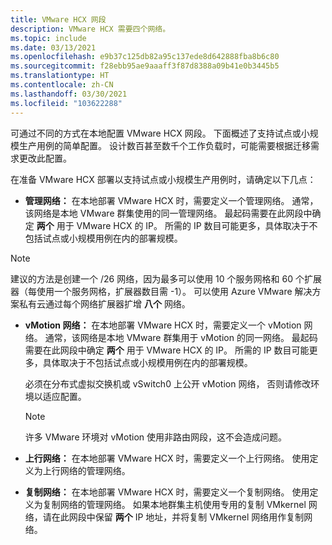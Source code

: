 ```yaml
---
title: VMware HCX 网段
description: VMware HCX 需要四个网络。
ms.topic: include
ms.date: 03/13/2021
ms.openlocfilehash: e9b37c125db82a95c137ede8d642888fba8b6c80
ms.sourcegitcommit: f28ebb95ae9aaaff3f87d8388a09b41e0b3445b5
ms.translationtype: HT
ms.contentlocale: zh-CN
ms.lasthandoff: 03/30/2021
ms.locfileid: "103622288"
---
```

<!-- Used in avs-production-ready-deployment.md and tutorial-deploy-vmware-hcx.md -->

可通过不同的方式在本地配置 VMware HCX 网段。 下面概述了支持试点或小规模生产用例的简单配置。  设计数百甚至数千个工作负载时，可能需要根据迁移需求更改此配置。  

在准备 VMware HCX 部署以支持试点或小规模生产用例时，请确定以下几点：

- **管理网络：** 在本地部署 VMware HCX 时，需要定义一个管理网络。  通常，该网络是本地 VMware 群集使用的同一管理网络。  最起码需要在此网段中确定 **两个** 用于 VMware HCX 的 IP。 所需的 IP 数目可能更多，具体取决于不包括试点或小规模用例在内的部署规模。

> [!NOTE]
   > 建议的方法是创建一个 /26 网络，因为最多可以使用 10 个服务网格和 60 个扩展器（每使用一个服务网格，扩展器数目需 -1）。 可以使用 Azure VMware 解决方案私有云通过每个网络扩展器扩增 **八个** 网络。
   >
   
- **vMotion 网络：** 在本地部署 VMware HCX 时，需要定义一个 vMotion 网络。  通常，该网络是本地 VMware 群集用于 vMotion 的同一网络。  最起码需要在此网段中确定 **两个** 用于 VMware HCX 的 IP。 所需的 IP 数目可能更多，具体取决于不包括试点或小规模用例在内的部署规模。

   必须在分布式虚拟交换机或 vSwitch0 上公开 vMotion 网络， 否则请修改环境以适应配置。

   > [!NOTE]
   > 许多 VMware 环境对 vMotion 使用非路由网段，这不会造成问题。

- **上行网络：** 在本地部署 VMware HCX 时，需要定义一个上行网络。 使用定义为上行网络的管理网络。
   
- **复制网络：** 在本地部署 VMware HCX 时，需要定义一个复制网络。 使用定义为复制网络的管理网络。  如果本地群集主机使用专用的复制 VMkernel 网络，请在此网段中保留 **两个** IP 地址，并将复制 VMkernel 网络用作复制网络。
